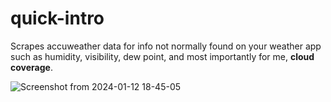 # quick-intro

Scrapes accuweather data for info not normally found on your weather app such as humidity, visibility, dew point, and most importantly for me, **cloud coverage**. 

![Screenshot from 2024-01-12 18-45-05](https://github.com/antoniofs23/cloud-coverage/assets/39067846/8de98a77-fe12-4957-a798-efd7247928bb)
